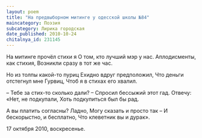 ```yaml
---
layout: poem
title: "На предвыборном митинге у одесской школы №84"
maincategory: Поэзия
subcategory: Лирика городская
date_published: 2010-10-24
chitalnya_id: 231145
---
```




На митинге прочёл стихи я
О том, кто лучший мэр у нас.
Аплодисменты, как стихия,
Возникли сразу в тот же час.

Но из толпы какой-то пуриц
Ехидно вдруг предположил,
Что деньги отстегнул мне Гурвиц,
Чтоб я в стихах его хвалил.

– Тебе за стих-то сколько дали? –
Спросил бессыжий этот гад.
Отвечу: «Нет, не подкупали,
Хоть подкупиться был бы рад.

А вы платить согласны? Ладно,
Могу сказать и просто так –
И бескорыстно, и бесплатно,
Что клеветник вы и дурак».

17 октября 2010, воскресенье.






